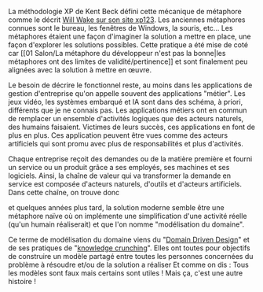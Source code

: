 
La méthodologie XP de Kent Beck défini cette mécanique de métaphore comme le décrit [Will Wake sur son site xp123](https://xp123.com/articles/the-system-metaphor/). 
Les anciennes métaphores connues sont le bureau, les fenêtres de Windows, la souris, etc...
Les métaphores étaient une façon d'imaginer la solution a mettre en place, une façon d'explorer les solutions possibles.
Cette pratique a été mise de coté car [[01 Salon/La métaphore du développeur n'est pas la bonne|les métaphores ont des limites de validité/pertinence]] et sont finalement peu alignées avec la solution à mettre en œuvre.

Le besoin de décrire le fonctionnel reste, au moins dans les applications de gestion d'entreprise qu'on appelle souvent des applications "métier".
Les jeux vidéo, les systèmes embarqué et IA sont dans des schéma, à priori, différents que je ne connais pas.
Les applications métiers ont en commun de remplacer un ensemble d'activités logiques que des acteurs naturels, des humains faisaient.
Victimes de leurs succès, ces applications en font de plus en plus.
Ces application peuvent être vues comme des acteurs artificiels qui sont promu avec plus de responsabilités et plus d'activités.

Chaque entreprise reçoit des demandes ou de la matière première et fourni un service ou un produit grâce a ses employés, ses machines et ses logiciels.
Ainsi, la chaîne de valeur qui va transformer la demande en service est composée d'acteurs naturels, d'outils et d'acteurs artificiels.
Dans cette chaîne, on trouve donc 

et quelques années plus tard, la solution moderne semble être une métaphore naïve où on implémente une simplification d'une activité réelle (qu'un humain réaliserait) et que l'on nomme "modélisation du domaine".

Ce terme de modélisation du domaine viens du "[Domain Driven Design](https://github.com/ddd-crew/welcome-to-ddd)" et de ses pratiques de "[knowledge crunching](https://github.com/ddd-crew/welcome-to-ddd)". 
Elles ont toutes pour objectifs de construire un modèle partagé entre toutes les personnes concernées du problème à résoudre et/ou de la solution a réaliser 
Et comme on dis : Tous les modèles sont faux mais certains sont utiles !
Mais ça, c'est une autre histoire !
